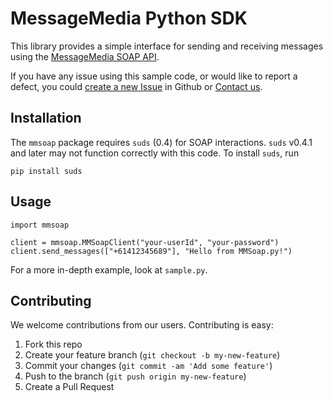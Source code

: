 # MessageMedia Python SDK
This library provides a simple interface for sending and receiving messages using the [MessageMedia SOAP API](http://www.messagemedia.com.au/wp-content/uploads/2013/05/MessageMedia_Messaging_Web_Service.pdf?eacfbb).

If you have any issue using this sample code, or would like to report a defect, you could [create a new Issue](https://github.com/messagemedia/messagemedia-python/issues/new) in Github or [Contact us](http://www.messagemedia.com.au/contact-us).

## Installation
The `mmsoap` package requires `suds` (0.4) for SOAP interactions. `suds` v0.4.1 and later may not function
correctly with this code. To install `suds`, run

    pip install suds

## Usage
    import mmsoap

    client = mmsoap.MMSoapClient("your-userId", "your-password")
    client.send_messages(["+61412345689"], "Hello from MMSoap.py!")

For a more in-depth example, look at `sample.py`.

## Contributing
We welcome contributions from our users. Contributing is easy:

  1.  Fork this repo
  2.  Create your feature branch (`git checkout -b my-new-feature`)
  3.  Commit your changes (`git commit -am 'Add some feature'`)
  4.  Push to the branch (`git push origin my-new-feature`)
  5.  Create a Pull Request